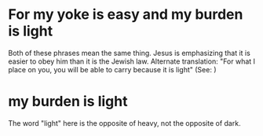 
# For my yoke is easy and my burden is light
Both of these phrases mean the same thing. Jesus is emphasizing that it is easier to obey him than it is the Jewish law. Alternate translation: "For what I place on you, you will be able to carry because it is light" (See: )

# my burden is light
The word "light" here is the opposite of heavy, not the opposite of dark.